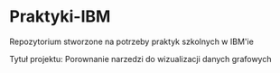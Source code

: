# Praktyki-IBM
Repozytorium stworzone na potrzeby praktyk szkolnych w IBM'ie

Tytuł projektu: Porownanie narzedzi do wizualizacji danych grafowych
